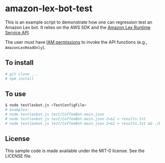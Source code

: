 # amazon-lex-bot-test

This is an example script to demonstrate how one can regression test an Amazon Lex bot.  It relies on the AWS SDK and the [Amazon Lex Runtime Service API](http://docs.aws.amazon.com/lex/latest/dg/API_Operations_Amazon_Lex_Runtime_Service.html).

The user must have [IAM permissions](http://docs.aws.amazon.com/lex/latest/dg/access-control-managing-permissions.html#access-policy-examples-aws-managed) to invoke the API functions (e.g., ``AmazonLexReadOnly``).

## To install
```bash
# git clone ...
# npm install
```

## To use
```bash
$ node testlexbot.js <TestConfigFile>
# examples:
# node testlexbot.js test/CoffeeBot-main.json
# node testlexbot.js test/CoffeeBot-main.json 2>&1 > results.txt
# node testlexbot.js test/CoffeeBot-main.json 2>&1 > results.txt && ./bin/summarizeResults.sh results.txt
```

## License
This sample code is made available under the MIT-0 license. See the LICENSE file.
